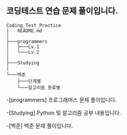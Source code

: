 ## 코딩테스트 연습 문제 풀이입니다.


```
Coding_Test_Practice
│   README.md
│    
├───programmers
│   ├───Lv.1
│   └───Lv.2
│
├───Studying
│   
└───백준
    ├───단계별
    └───알고리즘 종류별
```

-[programmers] 프로그래머스 문제 풀이입니다.

-[Studying] Python 및 알고리즘 공부 내용입니다.

-[백준] 백준 문제 풀이입니다.
